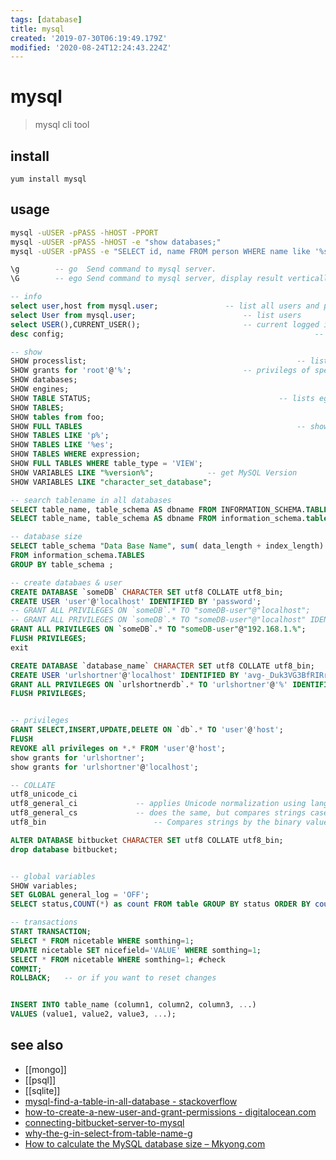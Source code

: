 ```yaml
---
tags: [database]
title: mysql
created: '2019-07-30T06:19:49.179Z'
modified: '2020-08-24T12:24:43.224Z'
---
```


# mysql

> mysql cli tool

## install
`yum install mysql`

## usage
```sh
mysql -uUSER -pPASS -hHOST -PPORT
mysql -uUSER -pPASS -hHOST -e "show databases;"
mysql -uUSER -pPASS -e "SELECT id, name FROM person WHERE name like '%smith%'" database > smiths.txt
```
```sql
\g        -- go  Send command to mysql server. 
\G        -- ego Send command to mysql server, display result vertically.

-- info
select user,host from mysql.user;				-- list all users and privileges
select User from mysql.user;						-- list users
select USER(),CURRENT_USER();						-- current logged in user
desc config;														-- table info

-- show
SHOW processlist;												-- list processes
SHOW grants for 'root'@'%';							-- privilegs of specific user
SHOW databases;
SHOW engines;
SHOW TABLE STATUS;											-- lists egnine, version, index-length, ...
SHOW TABLES;
SHOW tables from foo;
SHOW FULL TABLES												-- show additional Views
SHOW TABLES LIKE 'p%';
SHOW TABLES LIKE '%es';
SHOW TABLES WHERE expression;
SHOW FULL TABLES WHERE table_type = 'VIEW';
SHOW VARIABLES LIKE "%version%";			-- get MySQL Version
SHOW VARIABLES LIKE "character_set_database";

-- search tablename in all databases
SELECT table_name, table_schema AS dbname FROM INFORMATION_SCHEMA.TABLES;
SELECT table_name, table_schema AS dbname FROM information_schema.tables where table_name = 'bewo_namen';

-- database size
SELECT table_schema "Data Base Name", sum( data_length + index_length) / 1024 / 1024 "Data Base Size in MB" 
FROM information_schema.TABLES 
GROUP BY table_schema ;

-- create databaes & user
CREATE DATABASE `someDB` CHARACTER SET utf8 COLLATE utf8_bin;
CREATE USER 'user'@'localhost' IDENTIFIED BY 'password';
-- GRANT ALL PRIVILEGES ON `someDB`.* TO "someDB-user"@"localhost";
-- GRANT ALL PRIVILEGES ON `someDB`.* TO "someDB-user"@"localhost" IDENTIFIED BY 'password';
GRANT ALL PRIVILEGES ON `someDB`.* TO "someDB-user"@"192.168.1.%";
FLUSH PRIVILEGES;
exit

CREATE DATABASE `database_name` CHARACTER SET utf8 COLLATE utf8_bin;
CREATE USER 'urlshortner'@'localhost' IDENTIFIED BY 'avg-_Duk3VG3BfRIRrsb';
GRANT ALL PRIVILEGES ON `urlshortnerdb`.* TO 'urlshortner'@'%' IDENTIFIED BY 'avg-_Duk3VG3BfRIRrsb';;
FLUSH PRIVILEGES;


-- privileges
GRANT SELECT,INSERT,UPDATE,DELETE ON `db`.* TO 'user'@'host';
FLUSH 
REVOKE all privileges on *.* FROM 'user'@'host';
show grants for 'urlshortner';
show grants for 'urlshortner'@'localhost';

-- COLLATE
utf8_unicode_ci
utf8_general_ci				-- applies Unicode normalization using language-specific rules and compares strings case-insensitively
utf8_general_cs				-- does the same, but compares strings case-sensitively
utf8_bin					    -- Compares strings by the binary value of each character in the string

ALTER DATABASE bitbucket CHARACTER SET utf8 COLLATE utf8_bin;
drop database bitbucket;


-- global variables
SHOW variables;
SET GLOBAL general_log = 'OFF';
SELECT status,COUNT(*) as count FROM table GROUP BY status ORDER BY count DESC;

-- transactions
START TRANSACTION;
SELECT * FROM nicetable WHERE somthing=1;
UPDATE nicetable SET nicefield='VALUE' WHERE somthing=1;
SELECT * FROM nicetable WHERE somthing=1; #check
COMMIT;
ROLLBACK;   -- or if you want to reset changes


INSERT INTO table_name (column1, column2, column3, ...)
VALUES (value1, value2, value3, ...); 
```

## see also
- [[mongo]]
- [[psql]]
- [[sqlite]]
- [mysql-find-a-table-in-all-database - stackoverflow](http://stackoverflow.com/a/3756768)
- [how-to-create-a-new-user-and-grant-permissions - digitalocean.com](https://www.digitalocean.com/community/tutorials/how-to-create-a-new-user-and-grant-permissions-in-mysql)
- [connecting-bitbucket-server-to-mysql](https://confluence.atlassian.com/bitbucketserver/connecting-bitbucket-server-to-mysql-776640382.html)
- [why-the-g-in-select-from-table-name-g](https://stackoverflow.com/a/40030346/2087704)
- [How to calculate the MySQL database size – Mkyong.com](http://www.mkyong.com/mysql/how-to-calculate-the-mysql-database-size/)
